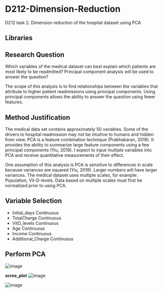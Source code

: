 # D212-Dimension-Reduction
D212 task 2. Dimension reduction of the hospital dataset using PCA

## Libraries

## Research Question
Which variables of the medical dataset can best explain which patients are most likely to be readmitted? Principal component analysis will be used to answer the question? 

The scope of this analysis is to find relationships between the variables that attribute to higher patient readmissions using principal components.  Using principal components allows the ability to answer the question using fewer features. 

## Method Justification
The medical data set contains approximately 50 variables.  Some of the drivers to hospital readmission may not be intuitive to humans and hidden from view. PCA is a feature combination technique (Prabhakaran, 2019).  It provides the ability to summarize large feature components using a few principal components (Yiu, 2019).  I expect to input multiple variables into PCA and receive quantitative measurements of their effect. 

One assumption of this analysis is PCA is sensitive to differences in scale because variances are squared (Yiu, 2019).   Larger numbers will have larger variances.  The medical dataset uses multiple scales, for example: Population, Vit-D-levels. Data based on multiple scales must first be normalized prior to using PCA. 

## Variable Selection
* Initial_days        Continuous
* TotalCharge         Continuous
* VitD_levels         Continuous
* Age                 Continuous
* Income              Continuous
* Additional_Charge   Continuous

## Perform PCA
![image](https://user-images.githubusercontent.com/46407407/187056712-518b596a-cbc8-4780-8348-913bbefb6851.png)

**scree_plot**
![image](https://user-images.githubusercontent.com/46407407/187056791-07a931b6-5c7d-45f4-b9ee-6e461c8a33be.png)

![image](https://user-images.githubusercontent.com/46407407/187056839-bb0005a8-d446-408e-be0b-0839cce01d62.png)
